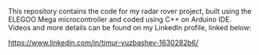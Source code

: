 This repository contains the code for my radar rover project, built using the ELEGOO Mega microcontroller and coded using C++ on Arduino IDE. Videos and more details can be found on my LinkedIn profile, linked below:

https://www.linkedin.com/in/timur-yuzbashev-1630282b6/
